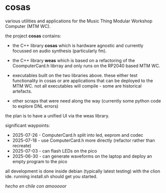 
# cosas

various utilities and applications for the Music Thing Modular
Workshop Computer (MTM WC).

the project **cosas** contains:

* the C++ library **cosas** which is hardware agnostic and currently
  focussed on audio synthesis (particularly fm).

* the C++ library **weas** which is based on a refactoring of the
  CoomputerCard.h librray and only runs on the RP2040 based MTM WC.

* executables built on the two libraries above.  these either test
  functionality in cosas or are applications that can be deployed to
  the MTM WC.  not all executables will compile - some are historical
  artefacts.

* other scraps that were need along the way (currently some python
  code to explore DNL errors)

the plan is to have a unified UI via the weas library.

significant waypoints:
* 2025-07-26 - ComputerCard.h split into led, eeprom and codec
* 2025-07-18 - use ComputerCard.h more directly (refactor rather than recreate)
* 2025-07-03 - can flash LEDs on the pico
* 2025-06-30 - can generate waveforms on the laptop and deploy an empty program to the pico

all development is done inside debian (typically latest testing) with
the clion ide.  running install.sh should get you started.

*hecho en chile con amooooor*
